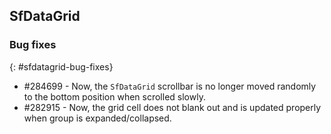 ## SfDataGrid

### Bug fixes
{: #sfdatagrid-bug-fixes}

* \#284699 - Now, the `SfDataGrid` scrollbar is no longer moved randomly to the bottom position when scrolled slowly.
* \#282915 - Now, the grid cell does not blank out and is updated properly when group is expanded/collapsed.